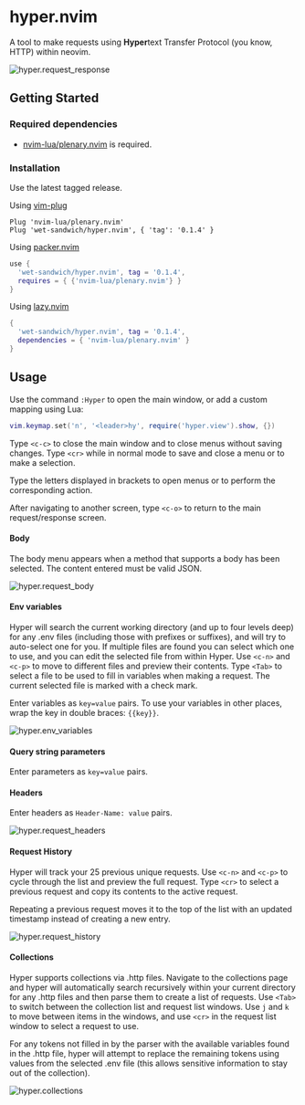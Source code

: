 # hyper.nvim

A tool to make requests using **Hyper**text Transfer Protocol (you know, HTTP) within neovim.

![hyper.request_response](https://imgur.com/HUKDiXX.png)

## Getting Started

### Required dependencies

- [nvim-lua/plenary.nvim](https://github.com/nvim-lua/plenary.nvim) is required.

### Installation

Use the latest tagged release.

Using [vim-plug](https://github.com/junegunn/vim-plug)

```viml
Plug 'nvim-lua/plenary.nvim'
Plug 'wet-sandwich/hyper.nvim', { 'tag': '0.1.4' }
```

Using [packer.nvim](https://github.com/wbthomason/packer.nvim)

```lua
use {
  'wet-sandwich/hyper.nvim', tag = '0.1.4',
  requires = { {'nvim-lua/plenary.nvim'} }
}
```

Using [lazy.nvim](https://github.com/folke/lazy.nvim)

```lua
{
  'wet-sandwich/hyper.nvim', tag = '0.1.4',
  dependencies = { 'nvim-lua/plenary.nvim' }
}
```

## Usage

Use the command `:Hyper` to open the main window, or add a custom mapping using Lua:

```lua
vim.keymap.set('n', '<leader>hy', require('hyper.view').show, {})
```

Type `<c-c>` to close the main window and to close menus without saving changes. Type `<cr>` while in normal mode to save and close a menu or to make a selection.

Type the letters displayed in brackets to open menus or to perform the corresponding action.

After navigating to another screen, type `<c-o>` to return to the main
request/response screen.

#### Body

The body menu appears when a method that supports a body has been selected. The content entered must be valid JSON.

![hyper.request_body](https://imgur.com/w200fdx.png)

#### Env variables

Hyper will search the current working directory (and up to four levels deep) for any .env files (including those with prefixes or suffixes), and will try to auto-select one for you. If multiple files are found you can select which one to use, and you can edit the selected file from within Hyper. Use `<c-n>` and `<c-p>` to move to different files and preview their contents. Type `<Tab>` to select a file to be used to fill in variables when making a request. The current selected file is marked with a check mark.

Enter variables as `key=value` pairs. To use your variables in other places, wrap the key in double braces: `{{key}}`.

![hyper.env_variables](https://imgur.com/F30OwS9.png)

#### Query string parameters

Enter parameters as `key=value` pairs.

#### Headers

Enter headers as `Header-Name: value` pairs.

![hyper.request_headers](https://imgur.com/xrqvDuO.png)

#### Request History

Hyper will track your 25 previous unique requests. Use `<c-n>` and `<c-p>` to
cycle through the list and preview the full request. Type `<cr>` to select a
previous request and copy its contents to the active request.

Repeating a previous request moves it to the top of the list with an updated
timestamp instead of creating a new entry.

![hyper.request_history](https://imgur.com/fpXRibI.png)

#### Collections

Hyper supports collections via .http files. Navigate to the collections page and hyper will automatically search recursively within your current directory for any .http files and then parse them to create a list of requests. Use `<Tab>` to switch between the collection list and request list windows. Use `j` and `k` to move between items in the windows, and use `<cr>` in the request list window to select a request to use.

For any tokens not filled in by the parser with the available variables found in the .http file, hyper will attempt to replace the remaining tokens using values from the selected .env file (this allows sensitive information to stay out of the collection).

![hyper.collections](https://imgur.com/JC6NEBy.png)
